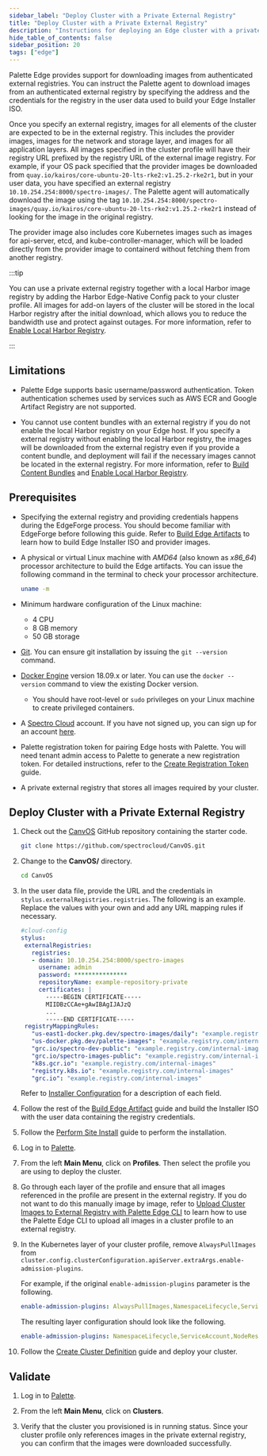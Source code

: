```yaml
---
sidebar_label: "Deploy Cluster with a Private External Registry"
title: "Deploy Cluster with a Private External Registry"
description: "Instructions for deploying an Edge cluster with a private external registry."
hide_table_of_contents: false
sidebar_position: 20
tags: ["edge"]
---
```


Palette Edge provides support for downloading images from authenticated external registries. You can instruct the
Palette agent to download images from an authenticated external registry by specifying the address and the credentials
for the registry in the user data used to build your Edge Installer ISO.

Once you specify an external registry, images for all elements of the cluster are expected to be in the external
registry. This includes the provider images, images for the network and storage layer, and images for all application
layers. All images specified in the cluster profile will have their registry URL prefixed by the registry URL of the
external image registry. For example, if your OS pack specified that the provider images be downloaded from
`quay.io/kairos/core-ubuntu-20-lts-rke2:v1.25.2-rke2r1`, but in your user data, you have specified an external registry
`10.10.254.254:8000/spectro-images/`. The Palette agent will automatically download the image using the tag
`10.10.254.254:8000/spectro-images/quay.io/kairos/core-ubuntu-20-lts-rke2:v1.25.2-rke2r1` instead of looking for the
image in the original registry.

The provider image also includes core Kubernetes images such as images for api-server, etcd, and
kube-controller-manager, which will be loaded directly from the provider image to containerd without fetching them from
another registry.

:::tip

You can use a private external registry together with a local Harbor image registry by adding the Harbor Edge-Native
Config pack to your cluster profile. All images for add-on layers of the cluster will be stored in the local Harbor
registry after the initial download, which allows you to reduce the bandwidth use and protect against outages. For more
information, refer to [Enable Local Harbor Registry](./local-registry.md).

:::

## Limitations

- Palette Edge supports basic username/password authentication. Token authentication schemes used by services such as
  AWS ECR and Google Artifact Registry are not supported.

- You cannot use content bundles with an external registry if you do not enable the local Harbor registry on your Edge
  host. If you specify a external registry without enabling the local Harbor registry, the images will be downloaded
  from the external registry even if you provide a content bundle, and deployment will fail if the necessary images
  cannot be located in the external registry. For more information, refer to
  [Build Content Bundles](../../edgeforge-workflow/palette-canvos/build-content-bundle.md) and
  [Enable Local Harbor Registry](../../site-deployment/deploy-custom-registries/local-registry.md).

## Prerequisites

- Specifying the external registry and providing credentials happens during the EdgeForge process. You should become
  familiar with EdgeForge before following this guide. Refer to
  [Build Edge Artifacts](../../edgeforge-workflow/palette-canvos/palette-canvos.md) to learn how to build Edge Installer
  ISO and provider images.

- A physical or virtual Linux machine with _AMD64_ (also known as _x86_64_) processor architecture to build the Edge
  artifacts. You can issue the following command in the terminal to check your processor architecture.

  ```bash
  uname -m
  ```

- Minimum hardware configuration of the Linux machine:

  - 4 CPU
  - 8 GB memory
  - 50 GB storage

- [Git](https://git-scm.com/downloads). You can ensure git installation by issuing the `git --version` command.

- [Docker Engine](https://docs.docker.com/engine/install/) version 18.09.x or later. You can use the `docker --version`
  command to view the existing Docker version.

  - You should have root-level or `sudo` privileges on your Linux machine to create privileged containers.

- A [Spectro Cloud](https://console.spectrocloud.com) account. If you have not signed up, you can sign up for an account
  [here](https://www.spectrocloud.com/get-started).

- Palette registration token for pairing Edge hosts with Palette. You will need tenant admin access to Palette to
  generate a new registration token. For detailed instructions, refer to the
  [Create Registration Token](../site-installation/create-registration-token.md) guide.

- A private external registry that stores all images required by your cluster.

## Deploy Cluster with a Private External Registry

1. Check out the [CanvOS](https://github.com/spectrocloud/CanvOS) GitHub repository containing the starter code.

   ```bash
   git clone https://github.com/spectrocloud/CanvOS.git
   ```

2. Change to the **CanvOS/** directory.

   ```bash
   cd CanvOS
   ```

3. In the user data file, provide the URL and the credentials in `stylus.externalRegistries.registries`. The following
   is an example. Replace the values with your own and add any URL mapping rules if necessary.

   ```yaml
   #cloud-config
   stylus:
    externalRegistries:
      registries:
      - domain: 10.10.254.254:8000/spectro-images
        username: admin
        password: ***************
        repositoryName: example-repository-private
        certificates: |
          -----BEGIN CERTIFICATE-----
          MIIDBzCCAe+gAwIBAgIJAJzQ
          ...
          -----END CERTIFICATE-----
    registryMappingRules:
      "us-east1-docker.pkg.dev/spectro-images/daily": "example.registry.com/internal-images"
      "us-docker.pkg.dev/palette-images": "example.registry.com/internal-images"
      "grc.io/spectro-dev-public": "example.registry.com/internal-images"
      "grc.io/spectro-images-public": "example.registry.com/internal-images"
      "k8s.gcr.io": "example.registry.com/internal-images"
      "registry.k8s.io": "example.registry.com/internal-images"
      "grc.io": "example.registry.com/internal-images"
   ```

   Refer to [Installer Configuration](../../edge-configuration/installer-reference.md#external-registry-parameters) for
   a description of each field.

4. Follow the rest of the [Build Edge Artifact](../../edgeforge-workflow/palette-canvos/palette-canvos.md) guide and
   build the Installer ISO with the user data containing the registry credentials.

5. Follow the [Perform Site Install](../site-installation/site-installation.md) guide to perform the installation.

6. Log in to [Palette](https://console.spectrocloud.com).

7. From the left **Main Menu**, click on **Profiles**. Then select the profile you are using to deploy the cluster.

8. Go through each layer of the profile and ensure that all images referenced in the profile are present in the external
   registry. If you do not want to do this manually image by image, refer to
   [Upload Cluster Images to External Registry with Palette Edge CLI](./upload-images-to-registry.md) to learn how to
   use the Palette Edge CLI to upload all images in a cluster profile to an external registry.

9. In the Kubernetes layer of your cluster profile, remove `AlwaysPullImages` from
   `cluster.config.clusterConfiguration.apiServer.extraArgs.enable-admission-plugins`.

   For example, if the original `enable-admission-plugins` parameter is the following.

   ```yaml
   enable-admission-plugins: AlwaysPullImages,NamespaceLifecycle,ServiceAccount,NodeRestriction
   ```

   The resulting layer configuration should look like the following.

   ```yaml
   enable-admission-plugins: NamespaceLifecycle,ServiceAccount,NodeRestriction
   ```

10. Follow the [Create Cluster Definition](../cluster-deployment.md) guide and deploy your cluster.

## Validate

1. Log in to [Palette](https://console.spectrocloud.com).

2. From the left **Main Menu**, click on **Clusters**.

3. Verify that the cluster you provisioned is in running status. Since your cluster profile only references images in
   the private external registry, you can confirm that the images were downloaded successfully.
